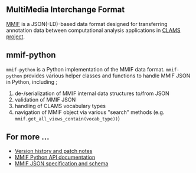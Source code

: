 ## MultiMedia Interchange Format
[MMIF](https://mmif.clams.ai) is a JSON(-LD)-based data format designed for transferring annotation data between computational analysis applications in [CLAMS project](https://clams.ai). 


## mmif-python
`mmif-python` is a Python implementation of the MMIF data format. 
`mmif-python` provides various helper classes and functions to handle MMIF JSON in Python, 
including ; 

1. de-/serialization of MMIF internal data structures to/from JSON
2. validation of MMIF JSON
3. handling of CLAMS vocabulary types
4. navigation of MMIF object via various "search" methods (e.g. `mmif.get_all_views_contain(vocab_type))`)

## For more ...
* [Version history and patch notes](https://github.com/clamsproject/mmif-python/blob/main/CHANGELOG.md)
* [MMIF Python API documentation](https://clamsproject.github.io/mmif-python)
* [MMIF JSON specification and schema](https://clamsproject.github.io/mmif)
